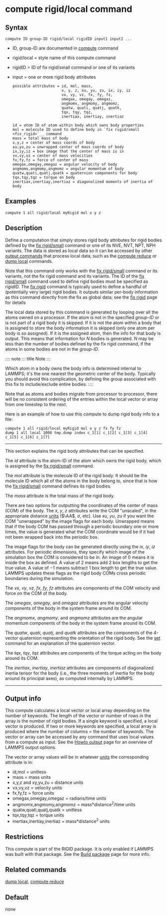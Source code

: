# compute rigid/local command

## Syntax

``` LAMMPS
compute ID group-ID rigid/local rigidID input1 input2 ...
```

-   ID, group-ID are documented in [compute](compute) command

-   rigid/local = style name of this compute command

-   rigidID = ID of fix rigid/small command or one of its variants

-   input = one or more rigid body attributes

        possible attributes = id, mol, mass,
                              x, y, z, xu, yu, zu, ix, iy, iz
                              vx, vy, vz, fx, fy, fz,
                              omegax, omegay, omegaz,
                              angmomx, angmomy, angmomz,
                              quatw, quati, quatj, quatk,
                              tqx, tqy, tqz,
                              inertiax, inertiay, inertiaz

        id = atom ID of atom within body which owns body properties
        mol = molecule ID used to define body in `fix rigid/small <fix_rigid>`__ command
        mass = total mass of body
        x,y,z = center of mass coords of body
        xu,yu,zu = unwrapped center of mass coords of body
        ix,iy,iz = box image that the center of mass is in
        vx,vy,vz = center of mass velocities
        fx,fy,fz = force of center of mass
        omegax,omegay,omegaz = angular velocity of body
        angmomx,angmomy,angmomz = angular momentum of body
        quatw,quati,quatj,quatk = quaternion components for body
        tqx,tqy,tqz = torque on body
        inertiax,inertiay,inertiaz = diagonalized moments of inertia of body

## Examples

``` LAMMPS
compute 1 all rigid/local myRigid mol x y z
```

## Description

Define a computation that simply stores rigid body attributes for rigid
bodies defined by the [fix rigid/small](fix_rigid) command or one of its
NVE, NVT, NPT, NPH variants. The data is stored as local data so it can
be accessed by other [output commands](Howto_output) that process local
data, such as the [compute reduce](compute_reduce) or [dump local](dump)
commands.

Note that this command only works with the [fix rigid/small](fix_rigid)
command or its variants, not the fix rigid command and its variants. The
ID of the [fix rigid/small](fix_rigid) command used to define rigid
bodies must be specified as *rigidID*. The [fix rigid](fix_rigid)
command is typically used to define a handful of (potentially very
large) rigid bodies. It outputs similar per-body information as this
command directly from the fix as global data; see the [fix
rigid](fix_rigid) page for details

The local data stored by this command is generated by looping over all
the atoms owned on a processor. If the atom is not in the specified
*group-ID* or is not part of a rigid body it is skipped. If it is not
the atom within a body that is assigned to store the body information it
is skipped (only one atom per body is so assigned). If it is the
assigned atom, then the info for that body is output. This means that
information for $N$ bodies is generated. $N$ may be less than the number
of bodies defined by the fix rigid command, if the atoms in some bodies
are not in the *group-ID*.

:::: note
::: title
Note
:::

Which atom in a body owns the body info is determined internal to
LAMMPS; it\'s the one nearest the geometric center of the body.
Typically you should avoid this complication, by defining the group
associated with this fix to include/exclude entire bodies.
::::

Note that as atoms and bodies migrate from processor to processor, there
will be no consistent ordering of the entries within the local vector or
array from one timestep to the next.

Here is an example of how to use this compute to dump rigid body info to
a file:

``` LAMMPS
compute 1 all rigid/local myRigid mol x y z fx fy fz
dump 1 all local 1000 tmp.dump index c_1[1] c_1[2] c_1[3] c_1[4] c_1[5] c_1[6] c_1[7]
```

------------------------------------------------------------------------

This section explains the rigid body attributes that can be specified.

The *id* attribute is the atom-ID of the atom which owns the rigid body,
which is assigned by the [fix rigid/small](fix_rigid) command.

The *mol* attribute is the molecule ID of the rigid body. It should be
the molecule ID which all of the atoms in the body belong to, since that
is how the [fix rigid/small](fix_rigid) command defines its rigid
bodies.

The *mass* attribute is the total mass of the rigid body.

There are two options for outputting the coordinates of the center of
mass (COM) of the body. The *x*, *y*, *z* attributes write the COM
\"unscaled\", in the appropriate distance [units](units) ($\AA$,
$\sigma$, etc). Use *xu*, *yu*, *zu* if you want the COM \"unwrapped\"
by the image flags for each body. Unwrapped means that if the body COM
has passed through a periodic boundary one or more times, the value is
generated what the COM coordinate would be if it had not been wrapped
back into the periodic box.

The image flags for the body can be generated directly using the *ix*,
*iy*, *iz* attributes. For periodic dimensions, they specify which image
of the simulation box the COM is considered to be in. An image of 0
means it is inside the box as defined. A value of 2 means add 2 box
lengths to get the true value. A value of $-1$ means subtract 1 box
length to get the true value. LAMMPS updates these flags as the rigid
body COMs cross periodic boundaries during the simulation.

The *vx*, *vy*, *vz*, *fx*, *fy*, *fz* attributes are components of the
COM velocity and force on the COM of the body.

The *omegax*, *omegay*, and *omegaz* attributes are the angular velocity
components of the body in the system frame around its COM.

The *angmomx*, *angmomy*, and *angmomz* attributes are the angular
momentum components of the body in the system frame around its COM.

The *quatw*, *quati*, *quatj*, and *quatk* attributes are the components
of the 4-vector quaternion representing the orientation of the rigid
body. See the [set](set) command for an explanation of the quaternion
vector.

The *tqx*, *tqy*, *tqz* attributes are components of the torque acting
on the body around its COM.

The *inertiax*, *inertiay*, *inertiaz* attributes are components of
diagonalized inertia tensor for the body (i.e., the three moments of
inertia for the body around its principal axes), as computed internally
by LAMMPS.

------------------------------------------------------------------------

## Output info

This compute calculates a local vector or local array depending on the
number of keywords. The length of the vector or number of rows in the
array is the number of rigid bodies. If a single keyword is specified, a
local vector is produced. If two or more keywords are specified, a local
array is produced where the number of columns = the number of keywords.
The vector or array can be accessed by any command that uses local
values from a compute as input. See the [Howto output](Howto_output)
page for an overview of LAMMPS output options.

The vector or array values will be in whatever [units](units) the
corresponding attribute is in:

-   id,mol = unitless
-   mass = mass units
-   x,y,z and xy,yu,zu = distance units
-   vx,vy,vz = velocity units
-   fx,fy,fz = force units
-   omegax,omegay,omegaz = radians/time units
-   angmomx,angmomy,angmomz = mass\*distance$^2$/time units
-   quatw,quati,quatj,quatk = unitless
-   tqx,tqy,tqz = torque units
-   inertiax,inertiay,inertiaz = mass\*distance$^2$ units

## Restrictions

This compute is part of the RIGID package. It is only enabled if LAMMPS
was built with that package. See the [Build package](Build_package) page
for more info.

## Related commands

[dump local](dump), [compute reduce](compute_reduce)

## Default

none
